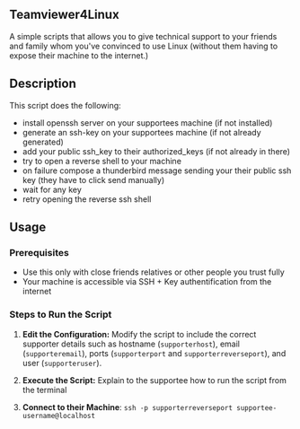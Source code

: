 Teamviewer4Linux
-----
A simple scripts that allows you to give technical support to your friends and family whom you've convinced to use Linux (without them having to expose their machine to the internet.)

Description
-----

This script does the following:
 - install openssh server on your supportees machine (if not installed)
 - generate an ssh-key on your supportees machine (if not already generated)
 - add your public ssh_key to their authorized_keys (if not already in there)
 - try to open a reverse shell to your machine
 - on failure compose a thunderbird message sending your their public ssh key (they have to click send manually)
 - wait for any key
 - retry opening the reverse ssh shell

Usage
-----

### Prerequisites

-   Use this only with close friends relatives or other people you trust fully
-   Your machine is accessible via SSH + Key authentification from the internet

### Steps to Run the Script

1.  **Edit the Configuration:** Modify the script to include the correct supporter details such as hostname (`supporterhost`), email (`supporteremail`), ports (`supporterport` and `supporterreverseport`), and user (`supporteruser`).

2.  **Execute the Script:** Explain to the supportee how to run the script from the terminal

3.  **Connect to their Machine**: `ssh -p supporterreverseport supportee-username@localhost`
